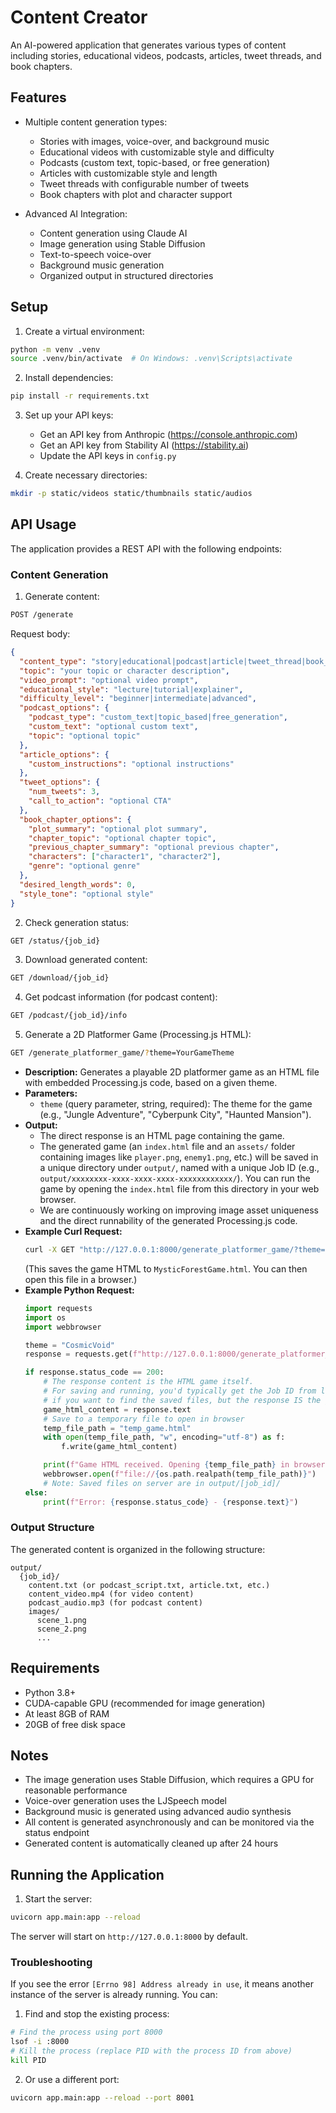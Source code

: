 # Content Creator

An AI-powered application that generates various types of content including stories, educational videos, podcasts, articles, tweet threads, and book chapters.

## Features

- Multiple content generation types:
  - Stories with images, voice-over, and background music
  - Educational videos with customizable style and difficulty
  - Podcasts (custom text, topic-based, or free generation)
  - Articles with customizable style and length
  - Tweet threads with configurable number of tweets
  - Book chapters with plot and character support

- Advanced AI Integration:
  - Content generation using Claude AI
  - Image generation using Stable Diffusion
  - Text-to-speech voice-over
  - Background music generation
  - Organized output in structured directories

## Setup

1. Create a virtual environment:
```bash
python -m venv .venv
source .venv/bin/activate  # On Windows: .venv\Scripts\activate
```

2. Install dependencies:
```bash
pip install -r requirements.txt
```

3. Set up your API keys:
   - Get an API key from Anthropic (https://console.anthropic.com)
   - Get an API key from Stability AI (https://stability.ai)
   - Update the API keys in `config.py`

4. Create necessary directories:
```bash
mkdir -p static/videos static/thumbnails static/audios
```

## API Usage

The application provides a REST API with the following endpoints:

### Content Generation

1. Generate content:
```bash
POST /generate
```
Request body:
```json
{
  "content_type": "story|educational|podcast|article|tweet_thread|book_chapter",
  "topic": "your topic or character description",
  "video_prompt": "optional video prompt",
  "educational_style": "lecture|tutorial|explainer",
  "difficulty_level": "beginner|intermediate|advanced",
  "podcast_options": {
    "podcast_type": "custom_text|topic_based|free_generation",
    "custom_text": "optional custom text",
    "topic": "optional topic"
  },
  "article_options": {
    "custom_instructions": "optional instructions"
  },
  "tweet_options": {
    "num_tweets": 3,
    "call_to_action": "optional CTA"
  },
  "book_chapter_options": {
    "plot_summary": "optional plot summary",
    "chapter_topic": "optional chapter topic",
    "previous_chapter_summary": "optional previous chapter",
    "characters": ["character1", "character2"],
    "genre": "optional genre"
  },
  "desired_length_words": 0,
  "style_tone": "optional style"
}
```

2. Check generation status:
```bash
GET /status/{job_id}
```

3. Download generated content:
```bash
GET /download/{job_id}
```

4. Get podcast information (for podcast content):
```bash
GET /podcast/{job_id}/info
```

5. Generate a 2D Platformer Game (Processing.js HTML):
```bash
GET /generate_platformer_game/?theme=YourGameTheme
```
   - **Description:** Generates a playable 2D platformer game as an HTML file with embedded Processing.js code, based on a given theme.
   - **Parameters:**
     - `theme` (query parameter, string, required): The theme for the game (e.g., "Jungle Adventure", "Cyberpunk City", "Haunted Mansion").
   - **Output:**
     - The direct response is an HTML page containing the game.
     - The generated game (an `index.html` file and an `assets/` folder containing images like `player.png`, `enemy1.png`, etc.) will be saved in a unique directory under `output/`, named with a unique Job ID (e.g., `output/xxxxxxxx-xxxx-xxxx-xxxx-xxxxxxxxxxxx/`). You can run the game by opening the `index.html` file from this directory in your web browser.
     - We are continuously working on improving image asset uniqueness and the direct runnability of the generated Processing.js code.
   - **Example Curl Request:**
     ```bash
     curl -X GET "http://127.0.0.1:8000/generate_platformer_game/?theme=MysticForest" -H "accept: text/html" -o MysticForestGame.html
     ```
     (This saves the game HTML to `MysticForestGame.html`. You can then open this file in a browser.)
   - **Example Python Request:**
     ```python
     import requests
     import os
     import webbrowser

     theme = "CosmicVoid"
     response = requests.get(f"http://127.0.0.1:8000/generate_platformer_game/?theme={theme}")

     if response.status_code == 200:
         # The response content is the HTML game itself.
         # For saving and running, you'd typically get the Job ID from logs or another way
         # if you want to find the saved files, but the response IS the game.
         game_html_content = response.text
         # Save to a temporary file to open in browser
         temp_file_path = "temp_game.html"
         with open(temp_file_path, "w", encoding="utf-8") as f:
             f.write(game_html_content)

         print(f"Game HTML received. Opening {temp_file_path} in browser.")
         webbrowser.open(f"file://{os.path.realpath(temp_file_path)}")
         # Note: Saved files on server are in output/[job_id]/
     else:
         print(f"Error: {response.status_code} - {response.text}")
     ```

### Output Structure

The generated content is organized in the following structure:
```
output/
  {job_id}/
    content.txt (or podcast_script.txt, article.txt, etc.)
    content_video.mp4 (for video content)
    podcast_audio.mp3 (for podcast content)
    images/
      scene_1.png
      scene_2.png
      ...
```

## Requirements

- Python 3.8+
- CUDA-capable GPU (recommended for image generation)
- At least 8GB of RAM
- 20GB of free disk space

## Notes

- The image generation uses Stable Diffusion, which requires a GPU for reasonable performance
- Voice-over generation uses the LJSpeech model
- Background music is generated using advanced audio synthesis
- All content is generated asynchronously and can be monitored via the status endpoint
- Generated content is automatically cleaned up after 24 hours

## Running the Application

1. Start the server:
```bash
uvicorn app.main:app --reload
```

The server will start on `http://127.0.0.1:8000` by default.

### Troubleshooting

If you see the error `[Errno 98] Address already in use`, it means another instance of the server is already running. You can:

1. Find and stop the existing process:
```bash
# Find the process using port 8000
lsof -i :8000
# Kill the process (replace PID with the process ID from above)
kill PID
```

2. Or use a different port:
```bash
uvicorn app.main:app --reload --port 8001
``` 